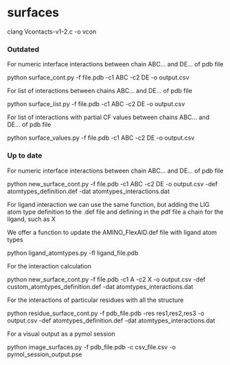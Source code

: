# surfaces

clang Vcontacts-v1-2.c -o vcon

### Outdated
For numeric interface interactions between chain ABC... and DE... of pdb file

python surface_cont.py -f file.pdb -c1 ABC -c2 DE -o output.csv

For list of interactions between chains ABC... and DE... of pdb file

python surface_list.py -f file.pdb -c1 ABC -c2 DE -o output.csv

For list of interactions with partial CF values between chains ABC... and DE... of pdb file

python surface_values.py -f file.pdb -c1 ABC -c2 DE -o output.csv

### Up to date

For numeric interface interactions between chain ABC... and DE... of pdb file

python new_surface_cont.py -f file.pdb -c1 ABC -c2 DE -o output.csv -def atomtypes_definition.def -dat atomtypes_interactions.dat

For ligand interaction we can use the same function, but adding the LIG atom type definition to the .def file and defining in the pdf file a chain for the ligand, such as X

We offer a function to update the AMINO_FlexAID.def file with ligand atom types

python ligand_atomtypes.py -fl ligand_file.pdb

For the interaction calculation

python new_surface_cont.py -f file.pdb -c1 A -c2 X -o output.csv -def custom_atomtypes_definition.def -dat atomtypes_interactions.dat

For the interactions of particular residues with all the structure

python residue_surface_cont.py -f pdb_file.pdb -res res1,res2,res3 -o output.csv -def atomtypes_definition.def -dat atomtypes_interactions.dat

For a visual output as a pymol session

python image_surfaces.py -f pdb_file.pdb -c csv_file.csv -o pymol_session_output.pse
